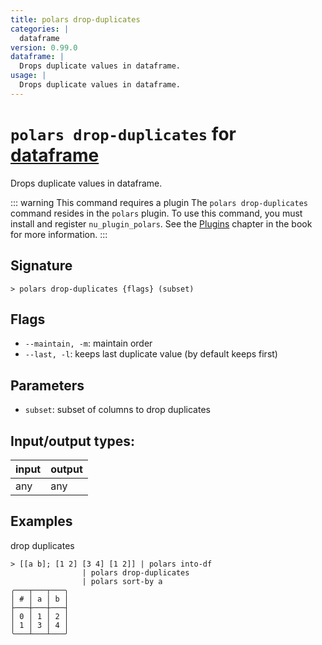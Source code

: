 ```yaml
---
title: polars drop-duplicates
categories: |
  dataframe
version: 0.99.0
dataframe: |
  Drops duplicate values in dataframe.
usage: |
  Drops duplicate values in dataframe.
---
```

<!-- This file is automatically generated. Please edit the command in https://github.com/nushell/nushell instead. -->

# `polars drop-duplicates` for [dataframe](/commands/categories/dataframe.md)

<div class='command-title'>Drops duplicate values in dataframe.</div>

::: warning This command requires a plugin
The `polars drop-duplicates` command resides in the `polars` plugin.
To use this command, you must install and register `nu_plugin_polars`.
See the [Plugins](/book/plugins.html) chapter in the book for more information.
:::

## Signature

```> polars drop-duplicates {flags} (subset)```

## Flags

 -  `--maintain, -m`: maintain order
 -  `--last, -l`: keeps last duplicate value (by default keeps first)

## Parameters

 -  `subset`: subset of columns to drop duplicates


## Input/output types:

| input | output |
| ----- | ------ |
| any   | any    |

## Examples

drop duplicates
```nu
> [[a b]; [1 2] [3 4] [1 2]] | polars into-df
                | polars drop-duplicates
                | polars sort-by a
╭───┬───┬───╮
│ # │ a │ b │
├───┼───┼───┤
│ 0 │ 1 │ 2 │
│ 1 │ 3 │ 4 │
╰───┴───┴───╯

```
